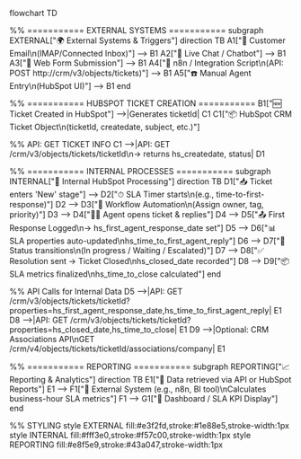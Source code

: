 flowchart TD

%% =========== EXTERNAL SYSTEMS ===========
subgraph EXTERNAL["🌍 External Systems & Triggers"]
direction TB
A1["📧 Customer Email\n(IMAP/Connected Inbox)"] --> B1
A2["💬 Live Chat / Chatbot"] --> B1
A3["📄 Web Form Submission"] --> B1
A4["🔗 n8n / Integration Script\n(API: POST http://crm/v3/objects/tickets)"] --> B1
A5["☎️ Manual Agent Entry\n(HubSpot UI)"] --> B1
end

%% =========== HUBSPOT TICKET CREATION ===========
B1["🆕 Ticket Created in HubSpot"] -->|Generates ticketId| C1
C1["📦 HubSpot CRM Ticket Object\n(ticketId, createdate, subject, etc.)"]

%% API: GET TICKET INFO
C1 -->|API: GET /crm/v3/objects/tickets/ticketId\n→ returns hs_createdate, status| D1

%% =========== INTERNAL PROCESSES ===========
subgraph INTERNAL["🏢 Internal HubSpot Processing"]
direction TB
D1["📥 Ticket enters 'New' stage"] --> D2["⏱ SLA Timer starts\n(e.g., time-to-first-response)"]
D2 --> D3["🤖 Workflow Automation\n(Assign owner, tag, priority)"]
D3 --> D4["👩‍💻 Agent opens ticket & replies"]
D4 --> D5["📤 First Response Logged\n→ hs_first_agent_response_date set"]
D5 --> D6["📊 SLA properties auto-updated\nhs_time_to_first_agent_reply"]
D6 --> D7["🔁 Status transitions\n(In progress / Waiting / Escalated)"]
D7 --> D8["✅ Resolution sent → Ticket Closed\nhs_closed_date recorded"]
D8 --> D9["📦 SLA metrics finalized\nhs_time_to_close calculated"]
end

%% API Calls for Internal Data
D5 -->|API: GET /crm/v3/objects/tickets/ticketId?properties=hs_first_agent_response_date,hs_time_to_first_agent_reply| E1
D8 -->|API: GET /crm/v3/objects/tickets/ticketId?properties=hs_closed_date,hs_time_to_close| E1
D9 -->|Optional: CRM Associations API\nGET /crm/v4/objects/tickets/ticketId/associations/company| E1

%% =========== REPORTING ===========
subgraph REPORTING["📈 Reporting & Analytics"]
direction TB
E1["📡 Data retrieved via API or HubSpot Reports"]
E1 --> F1["🧮 External System (e.g., n8n, BI tool)\nCalculates business-hour SLA metrics"]
F1 --> G1["📜 Dashboard / SLA KPI Display"]
end

%% STYLING
style EXTERNAL fill:#e3f2fd,stroke:#1e88e5,stroke-width:1px
style INTERNAL fill:#fff3e0,stroke:#f57c00,stroke-width:1px
style REPORTING fill:#e8f5e9,stroke:#43a047,stroke-width:1px
